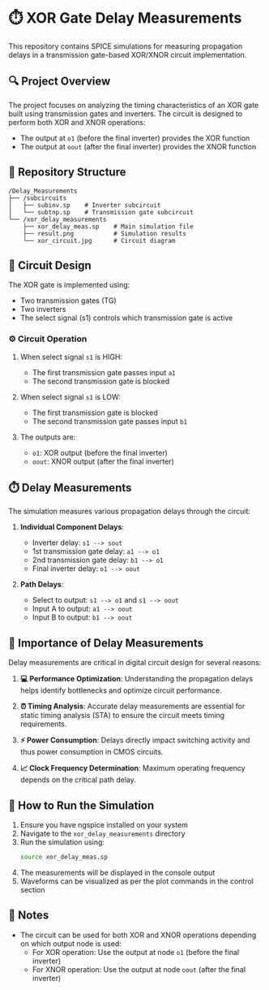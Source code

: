 # ⏱️ XOR Gate Delay Measurements

This repository contains SPICE simulations for measuring propagation delays in a transmission gate-based XOR/XNOR circuit implementation.

## 🔍 Project Overview

The project focuses on analyzing the timing characteristics of an XOR gate built using transmission gates and inverters. The circuit is designed to perform both XOR and XNOR operations:
- The output at `o1` (before the final inverter) provides the XOR function
- The output at `oout` (after the final inverter) provides the XNOR function

## 📁 Repository Structure

```
/Delay_Measurements
├── /subcircuits
│   ├── subinv.sp    # Inverter subcircuit
│   └── subtnp.sp    # Transmission gate subcircuit
└── /xor_delay_measurements
    ├── xor_delay_meas.sp    # Main simulation file
    ├── result.png           # Simulation results
    └── xor_circuit.jpg      # Circuit diagram
```

## 🔧 Circuit Design

The XOR gate is implemented using:
- Two transmission gates (TG)
- Two inverters
- The select signal (s1) controls which transmission gate is active

### ⚙️ Circuit Operation

1. When select signal `s1` is HIGH:
   - The first transmission gate passes input `a1`
   - The second transmission gate is blocked

2. When select signal `s1` is LOW:
   - The first transmission gate is blocked
   - The second transmission gate passes input `b1`

3. The outputs are:
   - `o1`: XOR output (before the final inverter)
   - `oout`: XNOR output (after the final inverter)

## ⏱️ Delay Measurements

The simulation measures various propagation delays through the circuit:

1. **Individual Component Delays**:
   - Inverter delay: `s1 --> sout`
   - 1st transmission gate delay: `a1 --> o1`
   - 2nd transmission gate delay: `b1 --> o1`
   - Final inverter delay: `o1 --> oout`

2. **Path Delays**:
   - Select to output: `s1 --> o1` and `s1 --> oout`
   - Input A to output: `a1 --> oout`
   - Input B to output: `b1 --> oout`

## 🔑 Importance of Delay Measurements

Delay measurements are critical in digital circuit design for several reasons:

1. **💻 Performance Optimization**: Understanding the propagation delays helps identify bottlenecks and optimize circuit performance.

2. **⏰ Timing Analysis**: Accurate delay measurements are essential for static timing analysis (STA) to ensure the circuit meets timing requirements.

3. **⚡ Power Consumption**: Delays directly impact switching activity and thus power consumption in CMOS circuits.

4. **📈 Clock Frequency Determination**: Maximum operating frequency depends on the critical path delay.

## 🚀 How to Run the Simulation

1. Ensure you have ngspice installed on your system
2. Navigate to the `xor_delay_measurements` directory
3. Run the simulation using:
   ```bash
   source xor_delay_meas.sp
   ```
4. The measurements will be displayed in the console output
5. Waveforms can be visualized as per the plot commands in the control section

## 📝 Notes

- The circuit can be used for both XOR and XNOR operations depending on which output node is used:
  - For XOR operation: Use the output at node `o1` (before the final inverter)
  - For XNOR operation: Use the output at node `oout` (after the final inverter)

